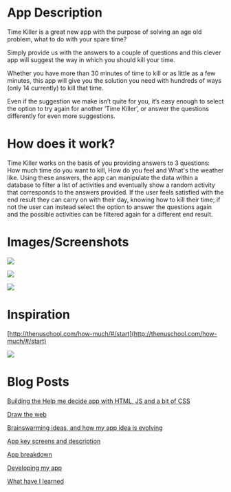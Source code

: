 # App Description #

Time Killer is a great new app with the purpose of solving an age old problem, what to do with your spare time?

Simply provide us with the answers to a couple of questions and this clever app will suggest the way in which you should kill your time. 

Whether you have more than 30 minutes of time to kill or as little as a few minutes, this app will give you the solution you need with hundreds of ways (only 14 currently) to kill that time.

Even if the suggestion we make isn’t quite for you, it’s easy enough to select the option to try again for another ‘Time Killer’, or answer the questions differently for even more suggestions.

# How does it work? #

Time Killer works on the basis of you providing answers to 3 questions: How much time do you want to kill, How do you feel and What's the weather like. Using these answers, the app can manipulate the data within a database to filter a list of activities and eventually show a random activity that corresponds to the answers provided. If the user feels satisfied with the end result they can carry on with their day, knowing how to kill their time; if not the user can instead select the option to answer the questions again and the possible activities can be filtered again for a different end result.

# Images/Screenshots #

![](http://i.gyazo.com/97421be659379af3f15b1f83f3514170.png)

![](http://i.gyazo.com/b92b9705deae20261ef01238d3a1803a.png)

![](http://i.gyazo.com/2b1283041ec09336e5986bfb27a3ec1b.png)

# Inspiration #

[http://thenuschool.com/how-much/#/start](http://thenuschool.com/how-much/#/start)

![](http://i.gyazo.com/24c1ab4131f8f89286356ad1050c81aa.png)


# Blog Posts #

[Building the Help me decide app with HTML, JS and a bit of CSS](http://www.fourthfloor.me/blogs/lparker/2014/10/12/week-1-dynamic-web-web14203/)

[Draw the web](http://www.fourthfloor.me/blogs/lparker/2014/10/16/drawing-the-web/)

[Brainswarming ideas, and how my app idea is evolving](http://www.fourthfloor.me/blogs/lparker/2014/10/23/brainswarming-and-app-ideas/)

[App key screens and description](https://medium.com/@liamparker/time-killer-app-first-designs-5a0d60db923d)

[App breakdown](https://medium.com/@liamparker/app-breakdown-5bd5bceaafc3)

[Developing my app](https://medium.com/@liamparker/developing-time-killer-the-app-45e76a30fcb0)

[What have I learned](https://medium.com/@liamparker/what-have-i-learned-84ae8a483abd)










